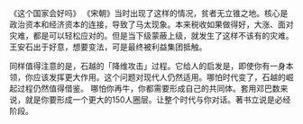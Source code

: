《这个国家会好吗》
《宋朝》当时出现了这样的情况，贫者无立锥之地。核心是政治资本和经济资本的连接，导致了马太现象。本来税收如果做得好，大涨、面对灾难，都是可以轻松应对的。但是当下级蒙蔽上级，就发生了这样不该有的灾难。王安石出于好意，想要变法，可是最终被利益集团抵触。

同样值得注意的是，石越的「降维攻击」过程。它给人的启发是，即使你有一身本领，你应该发挥更大作用。这个问题对现代人仍然适用。哪怕时代变了，石越的崛起过程仍然值得借鉴。
哪怕你再牛，你都需要形成自己的共同体。套用邓巴数来说，就是你要形成一个更大的150人圈层。让整个时代与你对话。著书立说是必经阶段。